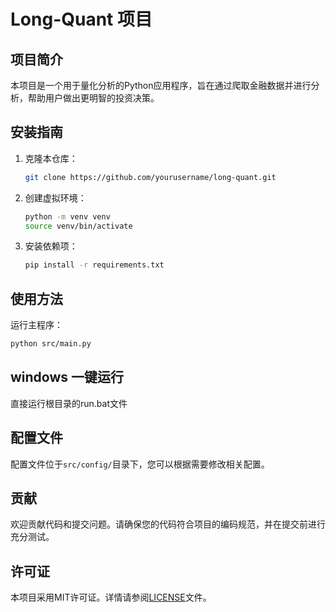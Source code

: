 # Long-Quant 项目

## 项目简介

本项目是一个用于量化分析的Python应用程序，旨在通过爬取金融数据并进行分析，帮助用户做出更明智的投资决策。

## 安装指南

1. 克隆本仓库：

   ```bash
   git clone https://github.com/yourusername/long-quant.git
   ```

2. 创建虚拟环境：

   ```bash
   python -m venv venv
   source venv/bin/activate
   ```

3. 安装依赖项：

   ```bash
   pip install -r requirements.txt
   ```

## 使用方法

运行主程序：

```bash
python src/main.py
```

## windows 一键运行

直接运行根目录的run.bat文件

## 配置文件

配置文件位于`src/config/`目录下，您可以根据需要修改相关配置。

## 贡献

欢迎贡献代码和提交问题。请确保您的代码符合项目的编码规范，并在提交前进行充分测试。

## 许可证

本项目采用MIT许可证。详情请参阅[LICENSE](LICENSE)文件。
